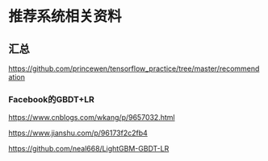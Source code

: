 推荐系统相关资料
=============

## 汇总
https://github.com/princewen/tensorflow_practice/tree/master/recommendation


### Facebook的GBDT+LR
https://www.cnblogs.com/wkang/p/9657032.html

https://www.jianshu.com/p/96173f2c2fb4

https://github.com/neal668/LightGBM-GBDT-LR

